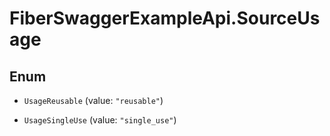# FiberSwaggerExampleApi.SourceUsage

## Enum


* `UsageReusable` (value: `"reusable"`)

* `UsageSingleUse` (value: `"single_use"`)


